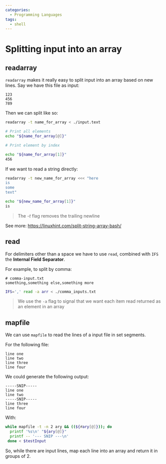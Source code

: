 ```yaml
---
categories:
  - Programming Languages
tags:
  - shell
---
```


# Splitting input into an array

## readarray

`readarray` makes it really easy to split input into an array based on new
lines. Say we have this file as input:

```
123
456
789
```

Then we can split like so:

```bash
readarray -t name_for_array < ./input.text

# Print all elements
echo "${name_for_array[@]}"

# Print element by index

echo "${name_for_array[1]}"
456
```

If we want to read a string directly:

```bash
readarray -t new_name_for_array <<< "here
is
some
text"

echo "${new_name_for_array[1]}"
is
```

> The _-t_ flag removes the trailing newline

See more: https://linuxhint.com/split-string-array-bash/

## read

For delimiters other than a space we have to use `read`, combined with `IFS` the
**Internal Field Separator**.

For example, to split by comma:

```plaintext
# comma-input.txt
something,something else,something more
```

```bash
IFS=',' read -a arr < ./comma_inputs.txt
```

> We use the `-a` flag to signal that we want each item read returned as an
> element in an array

## mapfile

We can use `mapfile` to read the lines of a input file in set segments.

For the following file:

```
line one
line two
line three
line four
```

We could generate the following output:

```
-----SNIP-----
line one
line two
-----SNIP-----
line three
line four
```

With:

```bash
while mapfile -t -n 2 ary && ((${#ary[@]})); do
  printf '%s\n' "${ary[@]}"
  printf -- '--- SNIP ---\n'
 done < $testInput
```

So, while there are input lines, map each line into an array and return it in
groups of 2.
